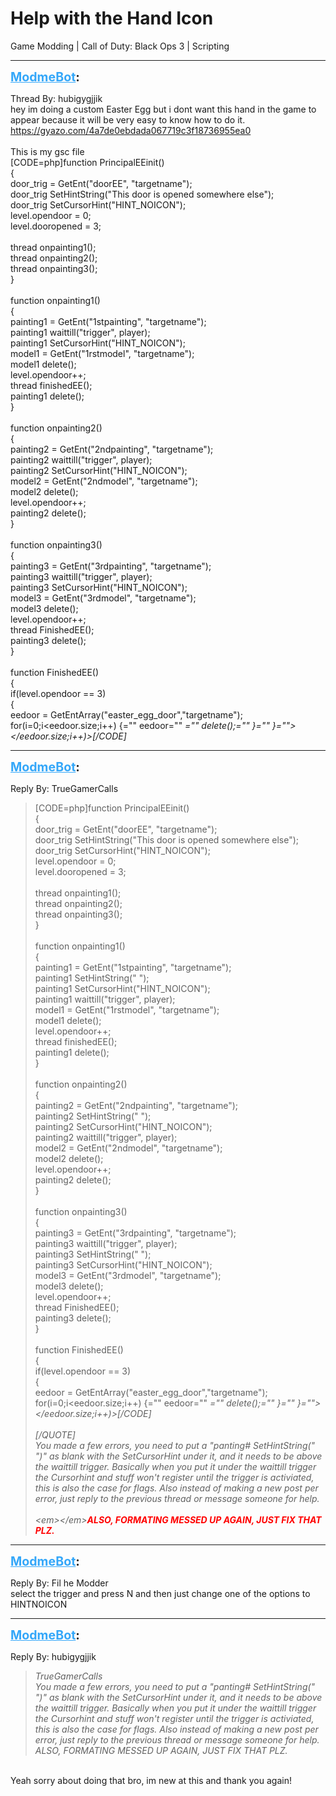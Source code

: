 # Help with the Hand Icon
Game Modding | Call of Duty: Black Ops 3 | Scripting

---
<strong style="font-size: 1.4em;"><span style="text-decoration: underline;text-decoration-color: #34a7f9;"><span style="color:#34a7f9;">ModmeBot</span></span>:</strong>

<p>Thread By: hubigygjjik<br />hey im doing a custom Easter Egg but i dont want this hand in the game to appear because it will be very easy to know how to do it.<br /><a href="https://gyazo.com/4a7de0ebdada067719c3f18736955ea0">https://gyazo.com/4a7de0ebdada067719c3f18736955ea0</a><br /> <br />This is my gsc file<br />[CODE=php]function PrincipalEEinit()<br />{<br />	door_trig = GetEnt(&quot;doorEE&quot;, &quot;targetname&quot;);<br />	door_trig SetHintString(&quot;This door is opened somewhere else&quot;);<br />	door_trig SetCursorHint(&quot;HINT_NOICON&quot;);<br />	level.opendoor = 0;<br />	level.dooropened = 3;<br /> <br />	thread onpainting1();	<br />	thread onpainting2();<br />	thread onpainting3();<br />}<br /><br />function onpainting1()	<br />{<br />	painting1 = GetEnt(&quot;1stpainting&quot;, &quot;targetname&quot;);<br />	painting1 waittill(&quot;trigger&quot;, player);<br />	painting1 SetCursorHint(&quot;HINT_NOICON&quot;);<br />	model1 = GetEnt(&quot;1rstmodel&quot;, &quot;targetname&quot;);<br />	model1 delete();<br />	level.opendoor++;<br />	thread finishedEE();<br />	painting1 delete();<br />}<br />	<br />function onpainting2()<br />{<br />	painting2 = GetEnt(&quot;2ndpainting&quot;, &quot;targetname&quot;);<br />	painting2 waittill(&quot;trigger&quot;, player);<br />	painting2 SetCursorHint(&quot;HINT_NOICON&quot;);<br />	model2 = GetEnt(&quot;2ndmodel&quot;, &quot;targetname&quot;);<br />	model2 delete();<br />	level.opendoor++;<br />	painting2 delete();<br />}<br /><br />function onpainting3()<br />{<br />	painting3 = GetEnt(&quot;3rdpainting&quot;, &quot;targetname&quot;);<br />	painting3 waittill(&quot;trigger&quot;, player);<br />	painting3 SetCursorHint(&quot;HINT_NOICON&quot;);<br />	model3 = GetEnt(&quot;3rdmodel&quot;, &quot;targetname&quot;);<br />	model3 delete();<br />	level.opendoor++;<br />	thread FinishedEE();<br />	painting3 delete();<br />}<br /><br />function FinishedEE()<br />{ <br />  if(level.opendoor == 3)	<br />  {<br />     eedoor = GetEntArray(&quot;easter_egg_door&quot;,&quot;targetname&quot;);<br />     for(i=0;i&lt;eedoor.size;i++) {=&quot;&quot; eedoor=&quot;&quot; <em>=&quot;&quot; delete();=&quot;&quot; }=&quot;&quot; }=&quot;&quot;&gt;&lt;/eedoor.size;i++)&gt;[/CODE]</em></p>

---
<strong style="font-size: 1.4em;"><span style="text-decoration: underline;text-decoration-color: #34a7f9;"><span style="color:#34a7f9;">ModmeBot</span></span>:</strong>

<p>Reply By: TrueGamerCalls<br /><blockquote>[CODE=php]function PrincipalEEinit()<br />{<br />	door_trig = GetEnt(&quot;doorEE&quot;, &quot;targetname&quot;);<br />	door_trig SetHintString(&quot;This door is opened somewhere else&quot;);<br />	door_trig SetCursorHint(&quot;HINT_NOICON&quot;);<br />	level.opendoor = 0;<br />	level.dooropened = 3;<br /> <br />	thread onpainting1();	<br />	thread onpainting2();<br />	thread onpainting3();<br />}<br /><br />function onpainting1()	<br />{<br />	painting1 = GetEnt(&quot;1stpainting&quot;, &quot;targetname&quot;);<br />        painting1 SetHintString(&quot; &quot;);<br />        painting1 SetCursorHint(&quot;HINT_NOICON&quot;);<br />	painting1 waittill(&quot;trigger&quot;, player);<br />	model1 = GetEnt(&quot;1rstmodel&quot;, &quot;targetname&quot;);<br />	model1 delete();<br />	level.opendoor++;<br />	thread finishedEE();<br />	painting1 delete();<br />}<br />	<br />function onpainting2()<br />{<br />	painting2 = GetEnt(&quot;2ndpainting&quot;, &quot;targetname&quot;);<br />        painting2 SetHintString(&quot; &quot;);<br />        painting2 SetCursorHint(&quot;HINT_NOICON&quot;);<br />	painting2 waittill(&quot;trigger&quot;, player);<br />	model2 = GetEnt(&quot;2ndmodel&quot;, &quot;targetname&quot;);<br />	model2 delete();<br />	level.opendoor++;<br />	painting2 delete();<br />}<br /><br />function onpainting3()<br />{<br />	painting3 = GetEnt(&quot;3rdpainting&quot;, &quot;targetname&quot;);<br />	painting3 waittill(&quot;trigger&quot;, player);<br />	painting3 SetHintString(&quot; &quot;);<br />        painting3 SetCursorHint(&quot;HINT_NOICON&quot;);<br />	model3 = GetEnt(&quot;3rdmodel&quot;, &quot;targetname&quot;);<br />	model3 delete();<br />	level.opendoor++;<br />	thread FinishedEE();<br />	painting3 delete();<br />}<br /><br />function FinishedEE()<br />{ <br />  if(level.opendoor == 3)	<br />  {<br />     eedoor = GetEntArray(&quot;easter_egg_door&quot;,&quot;targetname&quot;);<br />     for(i=0;i&lt;eedoor.size;i++) {=&quot;&quot; eedoor=&quot;&quot; <em>=&quot;&quot; delete();=&quot;&quot; }=&quot;&quot; }=&quot;&quot;&gt;&lt;/eedoor.size;i++)&gt;[/CODE]<br /><em></em><br />[/QUOTE]<br /> You made a few errors, you need to put a &quot;panting# SetHintString(&quot; &quot;)&quot; as blank with the SetCursorHint under it, and it needs to be above the waittill trigger. Basically when you put it under the waittill trigger the Cursorhint and stuff won&#39;t register until the trigger is activiated, this is also the case for flags. Also instead of making a new post per error, just reply to the previous thread or message someone for help.<br /> <br />&lt;em&gt;<strong></strong>&lt;/em&gt;<span style="color:#ff0000;"><strong>ALSO, FORMATING MESSED UP AGAIN, JUST FIX THAT PLZ.</strong></span></em></blockquote></p>

---
<strong style="font-size: 1.4em;"><span style="text-decoration: underline;text-decoration-color: #34a7f9;"><span style="color:#34a7f9;">ModmeBot</span></span>:</strong>

<p>Reply By: Fil he Modder<br />select the trigger and press N and then just change one of the options to HINTNOICON</p>

---
<strong style="font-size: 1.4em;"><span style="text-decoration: underline;text-decoration-color: #34a7f9;"><span style="color:#34a7f9;">ModmeBot</span></span>:</strong>

<p>Reply By: hubigygjjik<br /><blockquote><em>TrueGamerCalls</em><br /><em>You made a few errors, you need to put a &quot;panting# SetHintString(&quot; &quot;)&quot; as blank with the SetCursorHint under it, and it needs to be above the waittill trigger. Basically when you put it under the waittill trigger the Cursorhint and stuff won&#39;t register until the trigger is activiated, this is also the case for flags. Also instead of making a new post per error, just reply to the previous thread or message someone for help.   ALSO, FORMATING MESSED UP AGAIN, JUST FIX THAT PLZ.</em><br /></blockquote><br /> Yeah sorry about doing that bro, im new at this and thank you again!</p>
